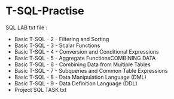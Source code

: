 # T-SQL-Practise
SQL LAB txt file :
- Basic T-SQL - 2 - Filtering and Sorting 
- Basic T-SQL - 3 - Scalar Functions
- Basic T-SQL - 4 - Conversion and Conditional Expressions
- Basic T-SQL - 5 - Aggregate FunctionsCOMBINING DATA
- Basic T-SQL - 6 - Combining Data from Multiple Tables
- Basic T-SQL - 7 - Subqueries and Common Table Expressions
- Basic T-SQL - 8 - Data Manipulation Language (DML)
- Basic T-SQL - 9 - Data Definition Language (DDL)
- Project SQL TASK txt 
